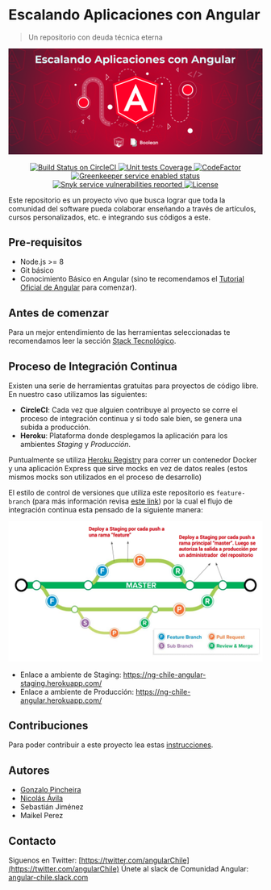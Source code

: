 
# Escalando Aplicaciones con Angular
>Un repositorio con deuda técnica eterna

![Portada](docs/images/repo-cover.png)

<p align="center">
  <a href="https://circleci.com/gh/ngChile/escalando-aplicaciones-con-angular">
    <img src="https://circleci.com/gh/ngChile/escalando-aplicaciones-con-angular.svg?style=shield" alt="Build Status on CircleCI" />
  </a>
  <a href="https://codecov.io/gh/ngChile/escalando-aplicaciones-con-angular">
    <img src="https://codecov.io/gh/ngChile/escalando-aplicaciones-con-angular/branch/docs%2Fbadges-and-docs/graph/badge.svg" alt="Unit tests Coverage" />
  </a>
  <a href="https://www.codefactor.io/repository/github/ngchile/escalando-aplicaciones-con-angular">
    <img src="https://www.codefactor.io/repository/github/ngchile/escalando-aplicaciones-con-angular/badge" alt="CodeFactor" />
  </a>
  <a href="https://greenkeeper.io/">
    <img src="https://badges.greenkeeper.io/ngChile/escalando-aplicaciones-con-angular.svg" alt="Greenkeeper service enabled status" />
  </a>
  <a href="https://snyk.io/test/github/ngChile/escalando-aplicaciones-con-angular">
    <img src="https://snyk.io/test/github/ngChile/escalando-aplicaciones-con-angular/badge.svg" alt="Snyk service vulnerabilities reported" />
  </a>
  <a href="https://github.com/ngChile/escalando-aplicaciones-con-angular/blob/master/LICENSE">
    <img src="https://img.shields.io/github/license/ngChile/escalando-aplicaciones-con-angular.svg" alt="License" />
  </a>
</p>

Este repositorio es un proyecto vivo que busca lograr que toda la comunidad del software pueda colaborar enseñando a través de artículos, cursos personalizados, etc. e integrando sus códigos a este.

## Pre-requisitos
- Node.js >= 8
- Git básico
- Conocimiento Básico en Angular (sino te recomendamos el [Tutorial Oficial de Angular](https://angular.io/tutorial) para comenzar).

## Antes de comenzar
Para un mejor entendimiento de las herramientas seleccionadas te recomendamos leer la sección [Stack Tecnológico](docs/Stack.md).

## Proceso de Integración Continua
Existen una serie de herramientas gratuitas para proyectos de código libre. En nuestro caso utilizamos las siguientes:

* **CircleCI**: Cada vez que alguien contribuye al proyecto se corre el proceso de integración continua y si todo sale bien, se genera una subida a producción.
* **Heroku**: Plataforma donde desplegamos la aplicación para los ambientes *Staging* y *Producción*.

Puntualmente se utiliza [Heroku Registry](https://devcenter.heroku.com/articles/container-registry-and-runtime) para correr un contenedor Docker y una aplicación Express que sirve mocks en vez de datos reales (estos mismos mocks son utilizados en el proceso de desarrollo)

El estilo de control de versiones que utiliza este repositorio es `feature-branch` (para más información revisa [este link](https://martinfowler.com/bliki/FeatureBranch.html)) por la cual el flujo de integración continua esta pensado de la siguiente manera:

![Angular Chile proceso de Integración continua](docs/images/ng-angular-ci-style.png)

- Enlace a ambiente de Staging: https://ng-chile-angular-staging.herokuapp.com/
- Enlace a ambiente de Producción: https://ng-chile-angular.herokuapp.com/ 

## Contribuciones
Para poder contribuir a este proyecto lea estas [instrucciones](CONTRIBUTING.md).

## Autores
- [Gonzalo Pincheira](https://github.com/gpincheiraa)
- [Nicolás Ávila](https://github.com/nicoavila)
- Sebastián Jiménez
- Maikel Perez

## Contacto
Siguenos en Twitter: [https://twitter.com/angularChile](https://twitter.com/angularChile)
Únete al slack de Comunidad Angular: [angular-chile.slack.com](angular-chile.slack.com)
